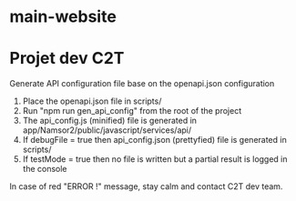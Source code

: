 # main-website

# Projet dev C2T

Generate API configuration file base on the openapi.json configuration

1. Place the openapi.json file in scripts/
2. Run "npm run gen_api_config" from the root of the project
3. The api_config.js (minified) file is generated in app/Namsor2/public/javascript/services/api/
4. If debugFile = true then api_config.json (prettyfied) file is generated in scripts/
5. If testMode = true then no file is written but a partial result is logged in the console

In case of red "ERROR !" message, stay calm and contact C2T dev team.
